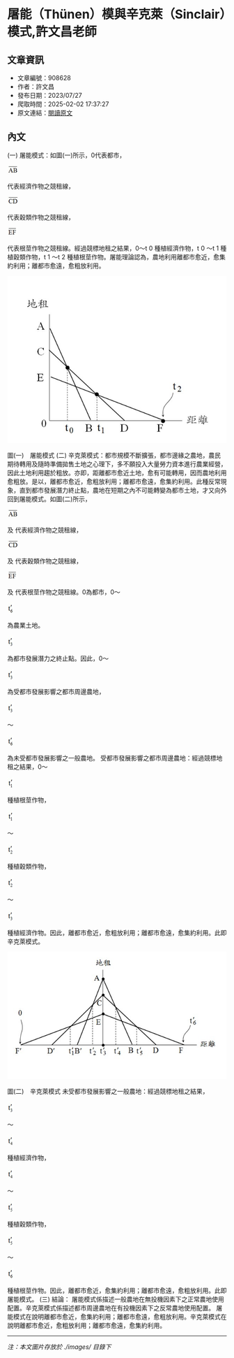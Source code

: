 # 屠能（Thünen）模與辛克萊（Sinclair）模式,許文昌老師

## 文章資訊
- 文章編號：908628
- 作者：許文昌
- 發布日期：2023/07/27
- 爬取時間：2025-02-02 17:37:27
- 原文連結：[閱讀原文](https://real-estate.get.com.tw/Columns/detail.aspx?no=908628)

## 內文
(一)	屠能模式：如圖(一)所示，0代表都市，

![圖片](./images/908628_ff3537b3.jpg)

代表經濟作物之競租線，

![圖片](./images/908628_1e3ff571.jpg)

代表穀類作物之競租線，

![圖片](./images/908628_91744d58.jpg)

代表根莖作物之競租線。經過競標地租之結果，0～t
0
種植經濟作物，t
0
～t
1
種植穀類作物，t
1
～t
2
種植根莖作物。屠能理論認為，農地利用離都市愈近，愈集約利用；離都市愈遠，愈粗放利用。

![圖片](./images/908628_b8f01a17.jpg)

圖(一)　屠能模式
(二)	辛克萊模式：都市規模不斷擴張，都市邊緣之農地，農民期待轉用及隨時準備拋售土地之心理下，多不願投入大量勞力資本進行農業經營，因此土地利用趨於粗放。亦即，距離都市愈近土地，愈有可能轉用，因而農地利用愈粗放。是以，離都市愈近，愈粗放利用；離都市愈遠，愈集約利用。此種反常現象，直到都市發展潛力終止點，農地在短期之內不可能轉變為都市土地，才又向外回到屠能模式。如圖(二)所示，

![圖片](./images/908628_ff3537b3.jpg)

及
代表經濟作物之競租線，

![圖片](./images/908628_1e3ff571.jpg)

及
代表穀類作物之競租線，

![圖片](./images/908628_91744d58.jpg)

及
代表根莖作物之競租線。0為都市，0～

![圖片](./images/908628_e09fad38.jpg)

為農業土地。

![圖片](./images/908628_2366a809.jpg)

為都市發展潛力之終止點。因此，0～

![圖片](./images/908628_2366a809.jpg)

為受都市發展影響之都市周邊農地，

![圖片](./images/908628_2366a809.jpg)

～

![圖片](./images/908628_e09fad38.jpg)

為未受都市發展影響之一般農地。
受都市發展影響之都市周邊農地：經過競標地租之結果，0～

![圖片](./images/908628_d94f9d0c.jpg)

種植根莖作物，

![圖片](./images/908628_d94f9d0c.jpg)

～

![圖片](./images/908628_92b8310e.jpg)

種植穀類作物，

![圖片](./images/908628_92b8310e.jpg)

～

![圖片](./images/908628_2366a809.jpg)

種植經濟作物。因此，離都市愈近，愈粗放利用；離都市愈遠，愈集約利用。此即辛克萊模式。

![圖片](./images/908628_4b2d10af.jpg)

圖(二)　辛克萊模式
未受都市發展影響之一般農地：經過競標地租之結果，

![圖片](./images/908628_2366a809.jpg)

～

![圖片](./images/908628_ea106d29.jpg)

種植經濟作物，

![圖片](./images/908628_ea106d29.jpg)

～

![圖片](./images/908628_9a3f0754.jpg)

種植穀類作物，

![圖片](./images/908628_9a3f0754.jpg)

～

![圖片](./images/908628_e09fad38.jpg)

種植根莖作物。因此，離都市愈近，愈集約利用；離都市愈遠，愈粗放利用。此即屠能模式。
(三)	結論：
屠能模式係描述一般農地在無投機因素下之正常農地使用配置。辛克萊模式係描述都市周邊農地在有投機因素下之反常農地使用配置。
屠能模式在說明離都市愈近，愈集約利用；離都市愈遠，愈粗放利用。辛克萊模式在說明離都市愈近，愈粗放利用；離都市愈遠，愈集約利用。

---
*注：本文圖片存放於 ./images/ 目錄下*
